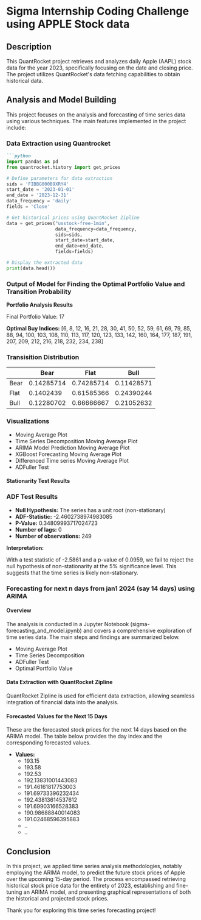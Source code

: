 
# Sigma Internship Coding Challenge using APPLE Stock data

## Description

This QuantRocket project retrieves and analyzes daily Apple (AAPL) stock data for the year 2023, specifically focusing on the date and closing price. The project utilizes QuantRocket's data fetching capabilities to obtain historical data.

## Analysis and Model Building

This project focuses on the analysis and forecasting of time series data using various techniques. The main features implemented in the project include:

### Data Extraction using Quantrocket
```markdown
```python
import pandas as pd
from quantrocket.history import get_prices

# Define parameters for data extraction
sids = 'FIBBG000B9XRY4'
start_date = '2023-01-01'
end_date = '2023-12-31'
data_frequency = 'daily'
fields = 'Close'

# Get historical prices using QuantRocket Zipline
data = get_prices("usstock-free-1min",
                  data_frequency=data_frequency,
                  sids=sids,
                  start_date=start_date,
                  end_date=end_date,
                  fields=fields)

# Display the extracted data
print(data.head())
```

### Output of Model for Finding the Optimal Portfolio Value and Transition Probability

**Portfolio Analysis Results**

Final Portfolio Value: 17

**Optimal Buy Indices:** 
[6, 8, 12, 16, 21, 28, 30, 41, 50, 52, 59, 61, 69, 79, 85, 88, 94, 100,
103, 108, 110, 113, 117, 120, 123, 133, 142, 160, 164, 177, 187, 191,
207, 209, 212, 216, 218, 232, 234, 238]



### Transisition Distribution

|         | Bear       | Flat       | Bull       |
|---------|------------|------------|------------|
| Bear    | 0.14285714 | 0.74285714 | 0.11428571 |
| Flat    | 0.1402439  | 0.61585366 | 0.24390244 |
| Bull    | 0.12280702 | 0.66666667 | 0.21052632 |


### Visualizations

- Moving Average Plot
- Time Series Decomposition Moving Average Plot
- ARIMA Model Prediction Moving Average Plot
- XGBoost Forecasting Moving Average Plot
- Differenced Time series Moving Average Plot
- ADFuller Test

#### Stationarity Test Results

### ADF Test Results

- **Null Hypothesis:** The series has a unit root (non-stationary)
- **ADF-Statistic:** -2.4602738974983085
- **P-Value:** 0.34809993717024723
- **Number of lags:** 0
- **Number of observations:** 249

**Interpretation:**

With a test statistic of -2.5861 and a p-value of 0.0959, we fail to reject the null hypothesis of non-stationarity at the 5% significance level. This suggests that the time series is likely non-stationary.

### Forecasting for next n days from jan1 2024 (say 14 days) using ARIMA

#### Overview

The analysis is conducted in a Jupyter Notebook (sigma-forecasting_and_model.ipynb) and covers a comprehensive exploration of time series data. The main steps and findings are summarized below.

- Moving Average Plot
- Time Series Decomposition
- ADFuller Test
- Optimal Portfolio Value

#### Data Extraction with QuantRocket Zipline

QuantRocket Zipline is used for efficient data extraction, allowing seamless integration of financial data into the analysis.

#### Forecasted Values for the Next 15 Days

These are the forecasted stock prices for the next 14 days based on the ARIMA model. The table below provides the day index and the corresponding forecasted values.

- **Values:** 
  - 193.15
  - 193.58
  - 192.53
  - 192.13831001443083
  - 191.46161817753003
  - 191.69733396232434
  - 192.43813614537612
  - 191.69903166528383
  - 190.98688840014083
  - 191.02468596395883
  - ..
  - ..
## Conclusion

In this project, we applied time series analysis methodologies, notably employing the ARIMA model, to predict the future stock prices of Apple over the upcoming 15-day period. The process encompassed retrieving historical stock price data for the entirety of 2023, establishing and fine-tuning an ARIMA model, and presenting graphical representations of both the historical and projected stock prices.

Thank you for exploring this time series forecasting project!
